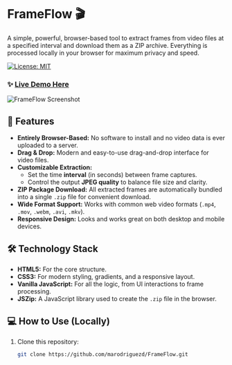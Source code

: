 # FrameFlow 🎬

A simple, powerful, browser-based tool to extract frames from video files at a specified interval and download them as a ZIP archive. Everything is processed locally in your browser for maximum privacy and speed.

[![License: MIT](https://img.shields.io/badge/License-MIT-yellow.svg)](LICENSE)

### ✨ [Live Demo Here](https://marodriguezd.github.io/FrameFlow/)

![FrameFlow Screenshot](https://raw.githubusercontent.com/marodriguezd/FrameFlow/main/demo-screenshot.png)

## 🚀 Features

- **Entirely Browser-Based:** No software to install and no video data is ever uploaded to a server.
- **Drag & Drop:** Modern and easy-to-use drag-and-drop interface for video files.
- **Customizable Extraction:**
    - Set the time **interval** (in seconds) between frame captures.
    - Control the output **JPEG quality** to balance file size and clarity.
- **ZIP Package Download:** All extracted frames are automatically bundled into a single `.zip` file for convenient download.
- **Wide Format Support:** Works with common web video formats (`.mp4`, `.mov`, `.webm`, `.avi`, `.mkv`).
- **Responsive Design:** Looks and works great on both desktop and mobile devices.

## 🛠️ Technology Stack

- **HTML5:** For the core structure.
- **CSS3:** For modern styling, gradients, and a responsive layout.
- **Vanilla JavaScript:** For all the logic, from UI interactions to frame processing.
- **JSZip:** A JavaScript library used to create the `.zip` file in the browser.

## 💻 How to Use (Locally)

1. Clone this repository:
   ```bash
   git clone https://github.com/marodriguezd/FrameFlow.git
